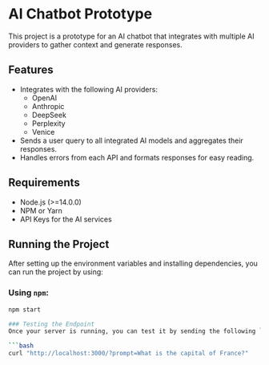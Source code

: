 # AI Chatbot Prototype
This project is a prototype for an AI chatbot that integrates with multiple AI providers to gather context and generate responses.

## Features
- Integrates with the following AI providers:
  - OpenAI
  - Anthropic
  - DeepSeek
  - Perplexity
  - Venice
- Sends a user query to all integrated AI models and aggregates their responses.
- Handles errors from each API and formats responses for easy reading.

## Requirements
- Node.js (>=14.0.0)
- NPM or Yarn
- API Keys for the AI services

## Running the Project
After setting up the environment variables and installing dependencies, you can run the project by using:

### Using `npm`:
```bash
npm start

### Testing the Endpoint
Once your server is running, you can test it by sending the following `GET` request using a browser or via `curl`:

```bash
curl "http://localhost:3000/?prompt=What is the capital of France?"